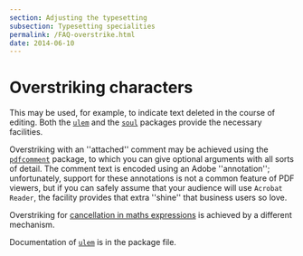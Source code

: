 ```yaml
---
section: Adjusting the typesetting
subsection: Typesetting specialities
permalink: /FAQ-overstrike.html
date: 2014-06-10
---
```


# Overstriking characters

This may be used, for example, to indicate text deleted in the course
of editing.  Both the [`ulem`](https://ctan.org/pkg/ulem) and the [`soul`](https://ctan.org/pkg/soul) packages
provide the necessary facilities.

Overstriking with an ''attached'' comment may be achieved using the
[`pdfcomment`](https://ctan.org/pkg/pdfcomment) package, to which you can give optional arguments
with all sorts of detail.  The comment text is encoded using an Adobe
''annotation''; unfortunately, support for these annotations is not a
common feature of PDF viewers, but if you can safely assume
that your audience will use `Acrobat Reader`, the facility
provides that extra ''shine'' that business users so love.

Overstriking for 
[cancellation in maths expressions](FAQ-cancellation.md) is achieved
by a different mechanism.

Documentation of [`ulem`](https://ctan.org/pkg/ulem) is in the package file.

